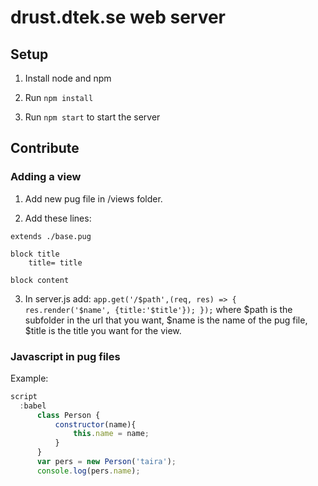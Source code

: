# drust.dtek.se web server

## Setup

1. Install node and npm

2. Run `npm install`

3. Run `npm start` to start the server

## Contribute

### Adding a view

1. Add new pug file in /views folder.

2. Add these lines:
  ```pug
  extends ./base.pug

  block title
      title= title

  block content
  ```
3. In server.js add:
`app.get('/$path',(req, res) => { res.render('$name', {title:'$title'}); });` 
where 
$path is the subfolder in the url that you want,
$name is the name of the pug file,
$title is the title you want for the view.

### Javascript in pug files
Example:
```javascript    
script
  :babel
      class Person {
          constructor(name){
              this.name = name;
          }
      }
      var pers = new Person('taira');
      console.log(pers.name);
```

